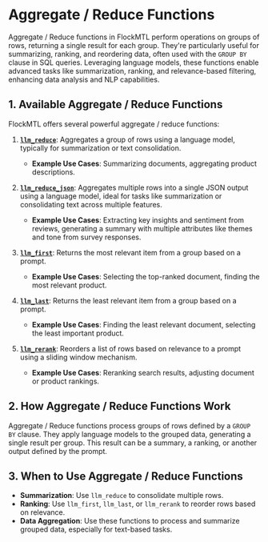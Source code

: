 # Aggregate / Reduce Functions

Aggregate / Reduce functions in FlockMTL perform operations on groups of rows, returning a single result for each group. They're particularly useful for summarizing, ranking, and reordering data, often used with the `GROUP BY` clause in SQL queries. Leveraging language models, these functions enable advanced tasks like summarization, ranking, and relevance-based filtering, enhancing data analysis and NLP capabilities.

## 1. Available Aggregate / Reduce Functions

FlockMTL offers several powerful aggregate / reduce functions:

1. [**`llm_reduce`**](/docs/aggregate-reduce-functions/llm-reduce): Aggregates a group of rows using a language model, typically for summarization or text consolidation.

   - **Example Use Cases**: Summarizing documents, aggregating product descriptions.

2. [**`llm_reduce_json`**](/docs/aggregate-reduce-functions/llm-reduce): Aggregates multiple rows into a single JSON output using a language model, ideal for tasks like summarization or consolidating text across multiple features.

   - **Example Use Cases**: Extracting key insights and sentiment from reviews, generating a summary with multiple attributes like themes and tone from survey responses.

3. [**`llm_first`**](/docs/aggregate-reduce-functions/llm-first): Returns the most relevant item from a group based on a prompt.

   - **Example Use Cases**: Selecting the top-ranked document, finding the most relevant product.

4. [**`llm_last`**](/docs/aggregate-reduce-functions/llm-last): Returns the least relevant item from a group based on a prompt.

   - **Example Use Cases**: Finding the least relevant document, selecting the least important product.

5. [**`llm_rerank`**](/docs/aggregate-reduce-functions/llm-rerank): Reorders a list of rows based on relevance to a prompt using a sliding window mechanism.
   - **Example Use Cases**: Reranking search results, adjusting document or product rankings.

## 2. How Aggregate / Reduce Functions Work

Aggregate / Reduce functions process groups of rows defined by a `GROUP BY` clause. They apply language models to the grouped data, generating a single result per group. This result can be a summary, a ranking, or another output defined by the prompt.

## 3. When to Use Aggregate / Reduce Functions

- **Summarization**: Use `llm_reduce` to consolidate multiple rows.
- **Ranking**: Use `llm_first`, `llm_last`, or `llm_rerank` to reorder rows based on relevance.
- **Data Aggregation**: Use these functions to process and summarize grouped data, especially for text-based tasks.
